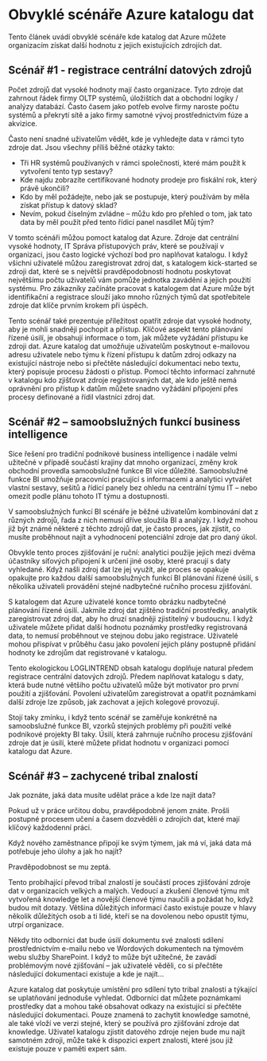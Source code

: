 <properties
   pageTitle="Obvyklé scénáře katalog dat Azure | Microsoft Azure"
   description="Základní informace o obvyklé scénáře Azure katalogu dat, včetně registraci a zjišťování zdrojů dat vysoké hodnoty povolení samoobslužných funkcí business intelligence a zachycení stávajících tribal informací o zdrojích dat a procesů."
   services="data-catalog"
   documentationCenter=""
   authors="steelanddata"
   manager="NA"
   editor=""
   tags=""/>
<tags
   ms.service="data-catalog"
   ms.devlang="NA"
   ms.topic="article"
   ms.tgt_pltfrm="NA"
   ms.workload="data-catalog"
   ms.date="10/03/2016"
   ms.author="maroche"/>


# <a name="azure-data-catalog-common-scenarios"></a>Obvyklé scénáře Azure katalogu dat

Tento článek uvádí obvyklé scénáře kde katalog dat Azure můžete organizacím získat další hodnotu z jejich existujících zdrojích dat.

## <a name="scenario-1---registration-of-central-data-sources"></a>Scénář #1 - registrace centrální datových zdrojů

Počet zdrojů dat vysoké hodnoty mají často organizace. Tyto zdroje dat zahrnout řádek firmy OLTP systémů, úložištích dat a obchodní logiky / analýzy databází. Často časem jako potřeb evolve firmy naroste počtu systémů a překrytí sítě a jako firmy samotné vývoj prostřednictvím fúze a akvizice.

Často není snadné uživatelům vědět, kde je vyhledejte data v rámci tyto zdroje dat. Jsou všechny příliš běžné otázky takto:

- Tři HR systémů používaných v rámci společnosti, které mám použít k vytvoření tento typ sestavy?
- Kde najdu zobrazíte certifikované hodnoty prodeje pro fiskální rok, který právě ukončili?
- Kdo by měl požádejte, nebo jak se postupuje, který používám by měla získat přístup k datový sklad?
- Nevím, pokud číselným zvládne – můžu kdo pro přehled o tom, jak tato data by měl použít před tento řídicí panel nasdílet Můj tým?

V tomto scénáři můžou pomoct katalog dat Azure. Zdroje dat centrální vysoké hodnoty, IT Správa přístupových práv, které se používají v organizaci, jsou často logické výchozí bod pro naplňovat katalogu. I když všichni uživatelé můžou zaregistrovat zdroj dat, s katalogem kick-started se zdroji dat, které se s největší pravděpodobností hodnotu poskytovat největšímu počtu uživatelů vám pomůže jednotka zavádění a jejich použití systému. Pro zákazníky začínáte pracovat s katalogem dat Azure může být identifikační a registrace slouží jako mnoho různých týmů dat spotřebitele zdroje dat klíče prvním krokem při úspěch.

Tento scénář také prezentuje příležitost opatřit zdroje dat vysoké hodnoty, aby je mohli snadněji pochopit a přístup. Klíčové aspekt tento plánování řízené úsilí, je obsahují informace o tom, jak můžete vyžádání přístupu ke zdroji dat. Azure katalog dat umožňuje uživatelům poskytnout e-mailovou adresu uživatele nebo týmu k řízení přístupu k datům zdroj odkazy na existující nástroje nebo si přečtěte následující dokumentaci nebo textu, který popisuje procesu žádosti o přístup. Pomocí těchto informací zahrnuté v katalogu kdo zjišťovat zdroje registrovaných dat, ale kdo ještě nemá oprávnění pro přístup k datům můžete snadno vyžádání připojení přes procesy definované a řídil vlastníci zdroj dat.

## <a name="scenario-2---self-service-business-intelligence"></a>Scénář #2 – samoobslužných funkcí business intelligence

Sice řešení pro tradiční podnikové business intelligence i nadále velmi užitečné v případě součástí krajiny dat mnoho organizací, změny krok obchodní provedla samoobslužné funkce BI více důležité. Samoobslužné funkce BI umožňuje pracovníci pracující s informacemi a analytici vytvářet vlastní sestavy, sešitů a řídicí panely bez ohledu na centrální týmu IT – nebo omezit podle plánu tohoto IT týmu a dostupnosti.

V samoobslužných funkcí BI scénáře je běžné uživatelům kombinování dat z různých zdrojů, řada z nich nemusí dříve sloužila BI a analýzy. I když mohou již být známé některé z těchto zdrojů dat, je často proces, jak zjistit, co musíte proběhnout najít a vyhodnocení potenciální zdroje dat pro daný úkol.

Obvykle tento proces zjišťování je ruční: analytici použije jejich mezi dvěma účastníky síťových připojení k určení jiné osoby, které pracují s daty vyhledané. Když našli zdroj dat lze jej využít, ale proces se opakuje opakujte pro každou další samoobslužných funkcí BI plánování řízené úsilí, s několika uživateli provádění stejné nadbytečné ručního procesu zjišťování.

S katalogem dat Azure uživatelé konce tomto obrázku nadbytečné plánování řízené úsilí. Jakmile zdroj dat zjištěno tradiční prostředky, analytik zaregistrovat zdroj dat, aby ho druzí snadněji zjistitelný v budoucnu. I když uživatele můžete přidat další hodnotu poznámky prostředky registrovaná data, to nemusí proběhnout ve stejnou dobu jako registrace. Uživatelé mohou přispívat v průběhu času jako povolení jejich plány postupně přidání hodnoty ke zdrojům dat registrované v katalogu.

Tento ekologickou LOGLINTREND obsah katalogu doplňuje natural předem registrace centrální datových zdrojů. Předem naplňovat katalogu s daty, která bude nutné většího počtu uživatelů může být motivator pro první použití a zjišťování. Povolení uživatelům zaregistrovat a opatřit poznámkami další zdroje lze způsob, jak zachovat a jejich kolegové provozují.

Stojí taky zmínku, i když tento scénář se zaměřuje konkrétně na samoobslužné funkce BI, vzorků stejných problémy při použití velké podnikové projekty BI taky. Úsilí, která zahrnuje ručního procesu zjišťování zdroje dat je úsilí, které můžete přidat hodnotu v organizaci pomocí katalogu dat Azure.

## <a name="scenario-3---capturing-tribal-knowledge"></a>Scénář #3 – zachycené tribal znalostí

Jak poznáte, jaká data musíte udělat práce a kde lze najít data?

Pokud už v práce určitou dobu, pravděpodobně jenom znáte. Prošli postupné procesem učení a časem dozvěděli o zdrojích dat, které mají klíčový každodenní práci.

Když nového zaměstnance připojí ke svým týmem, jak má ví, jaká data má potřebuje jeho úlohy a jak ho najít?

Pravděpodobnost se mu zeptá.

Tento probíhající převod tribal znalostí je součástí proces zjišťování zdroje dat v organizacích velkých a malých. Vedoucí a zkušení členové týmu mít vytvořená knowledge let a novější členové týmu naučili a požádat ho, když budou mít dotazy. Většina důležitých informací často existuje pouze v hlavy několik důležitých osob a ti lidé, kteří se na dovolenou nebo opustit týmu, utrpí organizace.

Někdy tito odborníci dat bude úsilí dokumentu své znalosti sdílení prostřednictvím e-mailu nebo ve Wordových dokumentech na týmovém webu služby SharePoint. I když to může být užitečné, že zavádí problémovým nové zjišťování – jak uživatelé věděli, co si přečtěte následující dokumentaci existuje a kde je najít...

Azure katalog dat poskytuje umístění pro sdílení tyto tribal znalosti a týkající se uplatňování jednoduše vyhledat. Odborníci dat můžete poznámkami prostředky dat a mohou také obsahovat odkazy na existující si přečtěte následující dokumentaci. Pouze znamená to zachytit knowledge samotné, ale také vloží ve verzi stejné, který se používá pro zjišťování zdroje dat knowledge. Uživatel katalogu zjistit datového zdroje nejen bude mu najít samotném zdroji, může také k dispozici expert znalostí, které jsou již existuje pouze v paměti expert sám.
